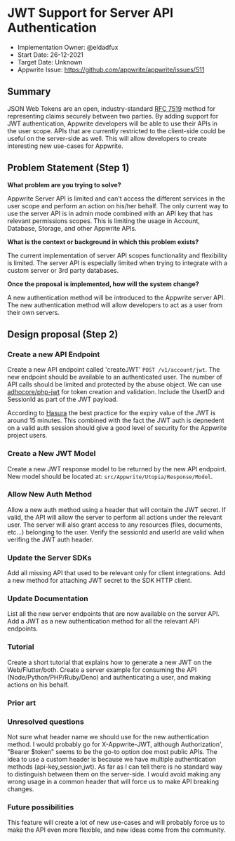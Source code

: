 # JWT Support for Server API Authentication <!-- What do you want to call your `awesome_feature`? -->

- Implementation Owner: @eldadfux
- Start Date: 26-12-2021
- Target Date: Unknown
- Appwrite Issue:
  https://github.com/appwrite/appwrite/issues/511

## Summary

[summary]: #summary

<!-- Brief explanation of the proposed contribution. Write your answer below. -->

JSON Web Tokens are an open, industry-standard [RFC 7519](https://tools.ietf.org/html/rfc7519) method for representing claims securely between two parties. By adding support for JWT authentication, Appwrite developers will be able to use their APIs in the user scope. APIs that are currently restricted to the client-side could be useful on the server-side as well. This will allow developers to create interesting new use-cases for Appwrite.

## Problem Statement (Step 1)

[problem-statement]: #problem-statement

**What problem are you trying to solve?**

<!-- Write your answer below. -->

Appwrite Server API is limited and can't access the different services in the user scope and perform an action on his/her behalf. The only current way to use the server API is in admin mode combined with an API key that has relevant permissions scopes. This is limiting the usage in Account, Database, Storage, and other Appwrite APIs.

**What is the context or background in which this problem exists?**

<!-- Write your answer below. -->

The current implementation of server API scopes functionality and flexibility is limited. The server API is especially limited when trying to integrate with a custom server or 3rd party databases.

**Once the proposal is implemented, how will the system change?**

<!-- Write your answer below. -->

A new authentication method will be introduced to the Appwrite server API. The new authentication method will allow developers to act as a user from their own servers.

<!-- Please avoid discussing your proposed solution. -->

## Design proposal (Step 2)

[design-proposal]: #design-proposal

### Create a new API Endpoint

Create a new API endpoint called 'createJWT' `POST /v1/account/jwt`. The new endpoint should be available to an authenticated user. The number of API calls should be limited and protected by the abuse object. We can use [adhocore/php-jwt](https://github.com/adhocore/php-jwt) for token creation and validation. Include the UserID and SessionId as part of the JWT payload.

According to [Hasura](https://hasura.io/blog/best-practices-of-using-jwt-with-graphql/#:~:text=This%20is%20why%20JWTs%20have,JWTs%20don't%20get%20leaked.) the best practice for the expiry value of the JWT is around 15 minutes. This combined with the fact the JWT auth is depnedent on a valid auth session should give a good level of security for the Appwrite project users.

### Create a New JWT Model

Create a new JWT response model to be returned by the new API endpoint. New model should be located at: `src/Appwrite/Utopia/Response/Model`.

### Allow New Auth Method

Allow a new auth method using a header that will contain the JWT secret. If valid, the API will allow the server to perform all actions under the relevant user. The server will also grant access to any resources (files, documents, etc...) belonging to the user. Verify the sessionId and userId are valid when verifing the JWT auth header.

### Update the Server SDKs

Add all missing API that used to be relevant only for client integrations. Add a new method for attaching JWT secret to the SDK HTTP client. 

### Update Documentation

List all the new server endpoints that are now available on the server API. Add a JWT as a new authentication method for all the relevant API endpoints.

### Tutorial

Create a short tutorial that explains how to generate a new JWT on the Web/Flutter/both. Create a server example for consuming the API (Node/Python/PHP/Ruby/Deno) and authenticating a user, and making actions on his behalf.

<!--
This is the technical portion of the RFC. Explain the design in sufficient detail keeping in mind the following:

- Its interaction with other parts of the system is clear
- It is reasonably clear how the contribution would be implemented
- Dependencies on libraries, tools, projects or work that isn't yet complete
- New API routes that need to be created or modifications to the existing routes (if needed)
- Any breaking changes and ways in which we can ensure backward compatibility.
- Use Cases
- Goals
- Deliverables
- Changes to documentation
- Ways to scale the solution

Ensure that you include examples, code-snippets etc. to allow the community to understand the proposed solution. **It would be best if the examples use naming conventions that you intend to use during the actual implementation so that changes can be suggested early on during the development.**

Write your answer below.

-->

### Prior art

[prior-art]: #prior-art

<!--

Discuss prior art, both the good and the bad, in relation to this proposal. A
few examples of what this can include are:

- Does this functionality exist in other software and what experience has their
  community had?
- For other teams: What lessons can we learn from what other communities have
  done here?
- Papers: Are there any published papers or great posts that discuss this? If
  you have some relevant papers to refer to, this can serve as a more detailed
  theoretical background.

This section is intended to encourage you as an author to think about the
lessons from other software, provide readers of your RFC with a fuller picture.
If there is no prior art, that is fine - your ideas are interesting to us
whether they are brand new or if it is an adaptation from other software.

Write your answer below.
-->

### Unresolved questions

[unresolved-questions]: #unresolved-questions

<!-- What parts of the design do you expect to resolve through the RFC process before this gets merged? -->

Not sure what header name we should use for the new authentication method. I would probably go for X-Appwrite-JWT, although Authorization', "Bearer $token" seems to be the go-to option doe most public APIs. The idea to use a custom header is because we have multiple authentication methods (api-key,session,jwt). As far as I can tell there is no standard way to distinguish between them on the server-side. I would avoid making any wrong usage in a common header that will force us to make API breaking changes.

<!-- Write your answer below. -->

### Future possibilities

[future-possibilities]: #future-possibilities

<!-- This is also a good place to "dump ideas", if they are out of scope for the RFC you are writing but otherwise related. -->

<!-- Write your answer below. -->

This feature will create a lot of new use-cases and will probably force us to make the API even more flexible, and new ideas come from the community.

